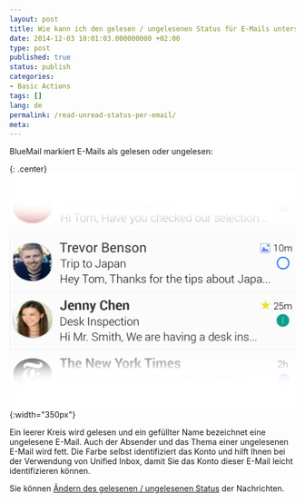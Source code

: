 ```yaml
---
layout: post
title: Wie kann ich den gelesen / ungelesenen Status für E-Mails unterscheiden?
date: 2014-12-03 10:01:03.000000000 +02:00
type: post
published: true
status: publish
categories:
- Basic Actions
tags: []
lang: de
permalink: /read-unread-status-per-email/
meta:
---
```


BlueMail markiert E-Mails als gelesen oder ungelesen:

{: .center}
![BlueMail Read Unread](/assets/ReadUnread-1024x839.png){:width="350px"}

Ein leerer Kreis wird gelesen und ein gefüllter Name bezeichnet eine ungelesene E-Mail. Auch der Absender und das Thema einer ungelesenen E-Mail wird fett. Die Farbe selbst identifiziert das Konto und hilft Ihnen bei der Verwendung von Unified Inbox, damit Sie das Konto dieser E-Mail leicht identifizieren können.

Sie können [Ändern des gelesenen / ungelesenen Status](/mark-a-email-as-read/) der Nachrichten.
